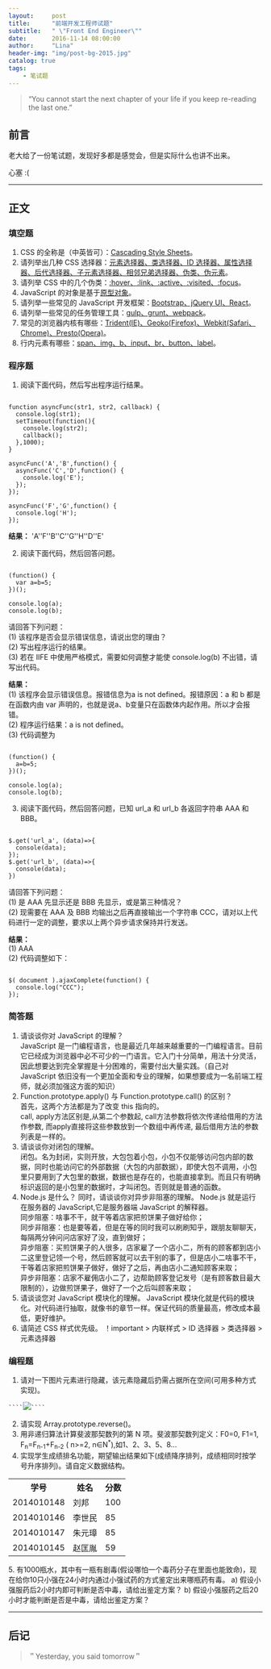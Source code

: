 ```yaml
---
layout:     post
title:      "前端开发工程师试题"
subtitle:   " \"Front End Engineer\""
date:       2016-11-14 08:00:00
author:     "Lina"
header-img: "img/post-bg-2015.jpg"
catalog: true
tags:
    - 笔试题
---
```


> “You cannot start the next chapter of your life if you keep re-reading the last one.”


## 前言

老大给了一份笔试题，发现好多都是感觉会，但是实际什么也讲不出来。

心塞 :(

---

## 正文

### 填空题
1. CSS 的全称是（中英皆可）：<u>Cascading Style Sheets</u>。
2. 请列举出几种 CSS 选择器：<u>元素选择器、类选择器、ID 选择器、属性选择器、后代选择器、子元素选择器、相邻兄弟选择器、伪类、伪元素</u>。
3. 请列举 CSS 中的几个伪类：<u>:hover、:link、:active、:visited、:focus</u>。
4. JavaScript 的对象是基于<u>原型对象</u>。
5. 请列举一些常见的 JavaScript 开发框架：<u>Bootstrap、jQuery UI、React</u>。
6. 请列举一些常见的任务管理工具：<u>gulp、grunt、webpack</u>。
7. 常见的浏览器内核有哪些：<u>Trident(IE)、Geoko(Firefox)、Webkit(Safari、Chrome)、Presto(Opera)</u>。
8. 行内元素有哪些：<u>span、img、b、input、br、button、label</u>。

### 程序题
1. 阅读下面代码，然后写出程序运行结果。
<pre><code>
function asyncFunc(str1, str2, callback) {
  console.log(str1);
  setTimeout(function(){
    console.log(str2);
    callback();
  },1000);
}

asyncFunc('A','B',function() {
  asyncFunc('C','D',function() {
    console.log('E');
  });
});

asyncFunc('F','G',function() {
  console.log('H');
});
</code></pre>
**结果：** 'A''F''B''C''G''H''D''E'

2. 阅读下面代码，然后回答问题。
<pre><code>
(function() {
  var a=b=5;
})();

console.log(a);
console.log(b);
</code></pre>
请回答下列问题：    
(1) 该程序是否会显示错误信息，请说出您的理由？    
(2) 写出程序运行的结果。    
(3) 若在 IIFE 中使用严格模式，需要如何调整才能使 console.log(b) 不出错，请写出代码。    

**结果：**    
(1) 该程序会显示错误信息。报错信息为<span color="red">a is not defined</span>。报错原因：a 和 b 都是在函数内由 var 声明的，也就是说a、b变量只在函数体内起作用。所以才会报错。    
(2) 程序运行结果：a is not defined。    
(3) 代码调整为    
<pre><code>
(function() {
  a=b=5;
})();

console.log(a);
console.log(b);
</code></pre>
3. 阅读下面代码，然后回答问题，已知 url_a 和 url_b 各返回字符串 AAA 和 BBB。
<pre><code>
$.get('url_a', (data)=>{
  console(data);
});
$.get('url_b', (data)=>{
  console(data);
})
</code></pre>
请回答下列问题：    
(1) 是 AAA 先显示还是 BBB 先显示，或是第三种情况？    
(2) 现需要在 AAA 及 BBB 均输出之后再直接输出一个字符串 CCC，请对以上代码进行一定的调整，要求以上两个异步请求保持并行发送。    

**结果：**    
(1) AAA               
(2) 代码调整如下：            
<pre><code>
$( document ).ajaxComplete(function() {
  console.log("CCC");
});
</code></pre>   

### 简答题
1. 请谈谈你对 JavaScript 的理解？      
JavaScript 是一门编程语言，也是最近几年越来越重要的一门编程语言。目前它已经成为浏览器中必不可少的一门语言。它入门十分简单，用法十分灵活，因此想要达到完全掌握是十分困难的，需要付出大量实践。（自己对 JavaScript 依旧没有一个更加全面和专业的理解，如果想要成为一名前端工程师，就必须加强这方面的知识）              
2. Function.prototype.apply() 与 Function.prototype.call() 的区别？                 
首先，这两个方法都是为了改变 this 指向的。             
call, apply方法区别是,从第二个参数起, call方法参数将依次传递给借用的方法作参数, 而apply直接将这些参数放到一个数组中再传递, 最后借用方法的参数列表是一样的。   
3. 请谈谈你对闭包的理解。        
闭包。名为封闭，实则开放，大包包着小包，小包不仅能够访问包内部的数据，同时也能访问它的外部数据（大包的内部数据），即使大包不调用，小包里只要用到了大包里的数据，数据也是存在的，也能直接拿到。而且只有明确标识返回的是小包里的数据时，才叫闭包。否则就是普通的函数。            
4. Node.js 是什么？ 同时，请谈谈你对异步非阻塞的理解。
Node.js 就是运行在服务器的 JavaScript,它是服务器端 JavaScript 的解释器。                              
同步阻塞：啥事不干，就干等着店家把煎饼果子做好给你；                 
同步非阻塞：也是要等着，但是在等的同时我可以刷刷知乎，跟朋友聊聊天，每隔两分钟问问店家好了没，直到做好；                 
异步阻塞：买煎饼果子的人很多，店家雇了一个店小二，所有的顾客都到店小二这里登记领一个号，然后顾客就可以去干别的事了，但是店小二啥事不干，干等着店家把煎饼果子做好，做好了之后，再由店小二通知顾客来取；                
异步非阻塞：店家不雇佣店小二了，边帮助顾客登记发号（是有顾客数目最大限制的），边做煎饼果子，做好了一个之后叫顾客来取；                
5. 请谈谈您对 JavaScript 模块化的理解。
JavaScript 模块化就是代码的模块化。对代码进行抽取，就像书的章节一样。保证代码的质量最高，修改成本最低，更好维护。          
6. 请简述 CSS 样式优先级。
！important > 内联样式 > ID 选择器 > 类选择器 > 元素选择器           

### 编程题
1. 请对一下图片元素进行隐藏，该元素隐藏后扔需占据所在空间(可用多种方式实现)。            
<pre><code>````<img src="example.png" />````</code></pre>       
             
2. 请实现 Array.prototype.reverse()。
3. 用非递归算法计算斐波那契数列的第 N 项。斐波那契数列定义：F0=0, F1=1, F<sub>n</sub>=F<sub>n-1</sub>+F<sub>n-2</sub> ( n>=2, n∈N<sup>\*</sup>),如1、2、3、5、8...
4. 实现学生成绩排名功能，期望输出结果如下(成绩降序排列，成绩相同时按学号升序排列)。请自定义数据结构。
<table>
  <tr>
    <th>学号</th>
    <th>姓名</th>
    <th>分数</th>
  </tr>
  <tr>
    <td>2014010148</td>
    <td>刘邦</td>
    <td>100</td>
  </tr>
  <tr>
    <td>2014010146</td>
    <td>李世民</td>
    <td>85</td>
  </tr>
  <tr>
    <td>2014010147</td>
    <td>朱元璋</td>
    <td>85</td>
  </tr>  
  <tr>
    <td>2014010145</td>
    <td>赵匡胤</td>
    <td>59</td>
  </tr>
</table>
5. 有1000瓶水，其中有一瓶有剧毒(假设哪怕一个毒药分子在里面也能致命)，现在给你10只小强在24小时内通过小强试药的方式鉴定出来哪瓶药有毒。    
a) 假设小强服药后2小时内即可判断是否中毒，请给出鉴定方案？    
b) 假设小强服药之后20小时才能判断是否是中毒，请给出鉴定方案？    



---

## 后记

> ＂Yesterday, you said tomorrow＂

